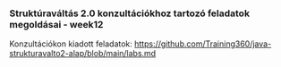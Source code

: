 ### Struktúraváltás 2.0 konzultációkhoz tartozó feladatok megoldásai - week12

Konzultációkon kiadott feladatok:
https://github.com/Training360/java-strukturavalto2-alap/blob/main/labs.md
